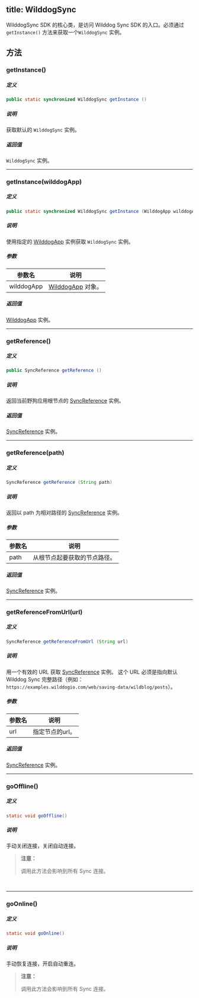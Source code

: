 title:  WilddogSync
---
WilddogSync SDK 的核心类，是访问 Wilddog Sync SDK 的入口。必须通过 `getInstance()` 方法来获取一个`WilddogSync` 实例。

## 方法

### getInstance()

##### 定义

```java
public static synchronized WilddogSync getInstance ()
```

##### 说明

获取默认的 `WilddogSync` 实例。

##### 返回值

`WilddogSync` 实例。
</br>

---

### getInstance(wilddogApp)

##### 定义

```java
public static synchronized WilddogSync getInstance (WilddogApp wilddogApp)
```

##### 说明

使用指定的 [WilddogApp](/api/sync/android/WilddogApp.html) 实例获取 `WilddogSync` 实例。

##### 参数

   参数名 | 说明
   --- | ---
   wilddogApp |[WilddogApp](/api/sync/android/WilddogApp.html) 对象。

##### 返回值

[WilddogApp](/api/sync/android/WilddogApp.html) 实例。
</br>

---

### getReference()

##### 定义

```java
public SyncReference getReference ()
```

##### 说明

返回当前野狗应用根节点的 [SyncReference](/api/sync/android/SyncReference.html) 实例。

##### 返回值

[SyncReference](/api/sync/android/SyncReference.html) 实例。
</br>

---
### getReference(path)

##### 定义

```java
SyncReference getReference (String path)
```

##### 说明

返回以 path 为相对路径的 [SyncReference](/api/sync/android/SyncReference.html) 实例。

##### 参数

参数名 | 说明
--- | ---
path | 从根节点起要获取的节点路径。

##### 返回值

[SyncReference](/api/sync/android/SyncReference.html) 实例。
</br>

---
### getReferenceFromUrl(url)

##### 定义

```java
SyncReference getReferenceFromUrl (String url)
```

##### 说明

用一个有效的 URL 获取 [SyncReference](/api/sync/android/SyncReference.html) 实例。
这个 URL 必须是指向默认 Wilddog Sync 完整路径（例如：`https://examples.wilddogio.com/web/saving-data/wildblog/posts`）。

##### 参数

参数名 | 说明
--- | ---
url | 指定节点的url。

##### 返回值

[SyncReference](/api/sync/android/SyncReference.html) 实例。
</br>

---
### goOffline()

##### 定义

```java
static void goOffline()
```

##### 说明

手动关闭连接，关闭自动连接。
<blockquote class="warning">
  <p><strong>注意：</strong></p>
  调用此方法会影响到所有 Sync 连接。
</blockquote>
</br>

---
### goOnline()

##### 定义

```java
static void goOnline()
```

##### 说明

手动恢复连接，开启自动重连。
<blockquote class="warning">
  <p><strong>注意：</strong></p>
  调用此方法会影响到所有 Sync 连接。
</blockquote>
</br>


